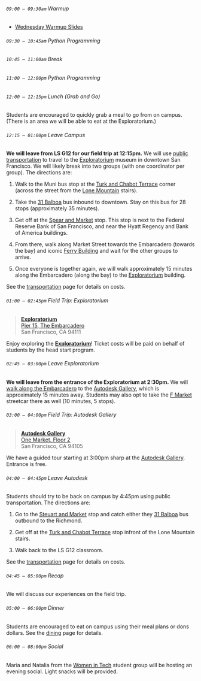 ###### `09:00 – 09:30am` Warmup

- [Wednesday Warmup Slides](https://docs.google.com/presentation/d/e/2PACX-1vQRcPSI7A0tlEuNTnF8rY-ZRtMfXsm0pk6YMwAiDopsonp6UnI0LcYOCdu2kjgGrGO1sQ9GLkDuV2wZ/pub?start=false&loop=false&delayms=3000)

###### `09:30 – 10:45am` Python Programming

###### `10:45 – 11:00am` *Break*

###### `11:00 – 12:00pm` Python Programming

###### `12:00 – 12:15pm` *Lunch (Grab and Go)*

Students are encouraged to quickly grab a meal to go from on campus. (There is an area we will be able to eat at the Exploratorium.)

###### `12:15 – 01:00pm` *Leave Campus*

**We will leave from LS G12 for our field trip at 12:15pm.** We will use [public transportation](https://www.sfmta.com/) to travel to the [Exploratorium](https://www.exploratorium.edu/) museum in downtown San Francisco. We will likely break into two groups (with one coordinator per group). The directions are:

  1. Walk to the Muni bus stop at the [Turk and Chabot Terrace](https://www.sfmta.com/stops/turk-st-chabot-ter-16715) corner (across the street from the [Lone Mountain](https://www.usfca.edu/campus-buildings-services/lone-mountain-campus/lone-mountain-main) stairs).

  2. Take the [31 Balboa](https://www.sfmta.com/routes/31-balboa) bus inbound to downtown. Stay on this bus for 28 stops (approximately 35 minutes).

  3. Get off at the [Spear and Market](https://www.sfmta.com/stops/spear-st-market-st-16475) stop. This stop is next to the Federal Reserve Bank of San Francisco, and near the Hyatt Regency and Bank of America buildings.

  4. From there, walk along Market Street towards the Embarcadero (towards the bay) and iconic [Ferry Building](https://www.ferrybuildingmarketplace.com/) and wait for the other groups to arrive.

  5. Once everyone is together again, we will walk approximately 15 minutes along the Embarcadero (along the bay) to the [Exploratorium](https://www.exploratorium.edu/) building.

See the [transportation](transportation.html) page for details on costs.

###### `01:00 – 02:45pm` Field Trip: Exploratorium

> [**Exploratorium**](https://www.exploratorium.edu/)  
> [Pier 15, The Embarcadero](https://goo.gl/maps/Kz3ZcjQUz2LVeYQK7)  
> San Francisco, CA 94111

Enjoy exploring the [**Exploratorium**](https://www.exploratorium.edu/)! Ticket costs will be paid on behalf of students by the head start program.

###### `02:45 – 03:00pm` *Leave Exploratorium*

**We will leave from the entrance of the Exploratorium at 2:30pm.** We will [walk along the Embarcadero](https://goo.gl/maps/ouu85hewZt8spXqf8) to the [Autodesk Gallery](https://www.autodesk.com/gallery/overview), which is approximately 15 minutes away. Students may also opt to take the [F Market](https://www.sfmta.com/routes/f-market-wharves) streetcar there as well (10 minutes, 5 stops).

###### `03:00 – 04:00pm` Field Trip: Autodesk Gallery

> [**Autodesk Gallery**](https://www.autodesk.com/gallery/overview)  
> [One Market, Floor 2](https://www.google.ca/maps/place/Autodesk+Gallery/@37.7938828,-122.3970065,17z/data=!3m1!4b1!4m5!3m4!1s0x80858066a8ce75b5:0x7b9724e970bf6347!8m2!3d37.7938786!4d-122.3948178)  
> San Francisco, CA 94105

We have a guided tour starting at 3:00pm sharp at the [Autodesk Gallery](https://www.autodesk.com/gallery/overview). Entrance is free.

###### `04:00 – 04:45pm` *Leave Autodesk*

Students should try to be back on campus by 4:45pm using public transportation. The directions are:

  1. Go to the [Steuart and Market](https://www.sfmta.com/stops/steuart-st-market-st-16501) stop and catch either they [31 Balboa](https://www.sfmta.com/routes/31-balboa) bus outbound to the Richmond.

  2. Get off at the [Turk and Chabot Terrace](https://www.sfmta.com/stops/turk-st-chabot-ter-16714) stop infront of the Lone Mountain stairs.

  3. Walk back to the LS G12 classroom.

See the [transportation](transportation.html) page for details on costs.

###### `04:45 – 05:00pm` Recap

We will discuss our experiences on the field trip.

###### `05:00 – 06:00pm` *Dinner*

Students are encouraged to eat on campus using their meal plans or dons dollars. See the [dining](dining.html) page for details.

###### `06:00 – 08:00pm` *Social*

Maria and Natalia from the [Women in Tech](https://www.facebook.com/usfcawit/) student group will be hosting an evening social. Light snacks will be provided.
